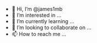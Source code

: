 - 👋 Hi, I’m @james1mb
- 👀 I’m interested in ...
- 🌱 I’m currently learning ...
- 💞️ I’m looking to collaborate on ...
- 📫 How to reach me ...

<!---
james1mb/james1mb is a ✨ special ✨ repository because its `README.md` (this file) appears on your GitHub profile.
You can click the Preview link to take a look at your changes.
--->
